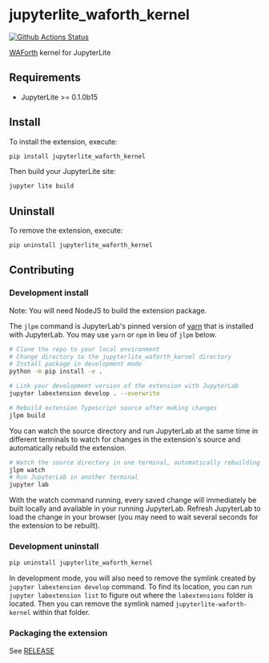 # jupyterlite_waforth_kernel

[![Github Actions Status](https://github.com/MishaKlopukh/jupyterlite-waforth-kernel/workflows/Build/badge.svg)](https://github.com/MishaKlopukh/jupyterlite-waforth-kernel/actions/workflows/build.yml)

[WAForth](https://github.com/remko/waforth) kernel for JupyterLite

## Requirements

- JupyterLite >= 0.1.0b15

## Install

To install the extension, execute:

```bash
pip install jupyterlite_waforth_kernel
```

Then build your JupyterLite site:

```bash
jupyter lite build
```

## Uninstall

To remove the extension, execute:

```bash
pip uninstall jupyterlite_waforth_kernel
```

## Contributing

### Development install

Note: You will need NodeJS to build the extension package.

The `jlpm` command is JupyterLab's pinned version of
[yarn](https://yarnpkg.com/) that is installed with JupyterLab. You may use
`yarn` or `npm` in lieu of `jlpm` below.

```bash
# Clone the repo to your local environment
# Change directory to the jupyterlite_waforth_kernel directory
# Install package in development mode
python -m pip install -e .

# Link your development version of the extension with JupyterLab
jupyter labextension develop . --overwrite

# Rebuild extension Typescript source after making changes
jlpm build
```

You can watch the source directory and run JupyterLab at the same time in different terminals to watch for changes in the extension's source and automatically rebuild the extension.

```bash
# Watch the source directory in one terminal, automatically rebuilding when needed
jlpm watch
# Run JupyterLab in another terminal
jupyter lab
```

With the watch command running, every saved change will immediately be built locally and available in your running JupyterLab. Refresh JupyterLab to load the change in your browser (you may need to wait several seconds for the extension to be rebuilt).

### Development uninstall

```bash
pip uninstall jupyterlite_waforth_kernel
```

In development mode, you will also need to remove the symlink created by `jupyter labextension develop`
command. To find its location, you can run `jupyter labextension list` to figure out where the `labextensions`
folder is located. Then you can remove the symlink named `jupyterlite-waforth-kernel` within that folder.

### Packaging the extension

See [RELEASE](RELEASE.md)
